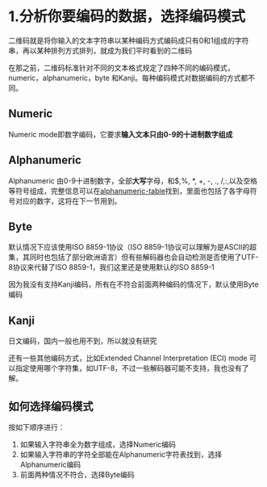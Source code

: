 # 1.分析你要编码的数据，选择编码模式

二维码就是将你输入的文本字符串以某种编码方式编码成只有0和1组成的字符串，再以某种排列方式排列，就成为我们平时看到的二维码

在那之前，二维码标准针对不同的文本格式规定了四种不同的编码模式，numeric，alphanumeric，byte 和Kanji。每种编码模式对数据编码的方式都不同。

## Numeric

Numeric mode即数字编码，它要求**输入文本只由0-9的十进制数字组成**

## Alphanumeric

Alphanumeric 由0-9十进制数字，全部**大写**字母，和$,%, *, +, -, ., /,:,以及空格等符号组成，完整信息可以在[alphanumeric-table](https://www.thonky.com/qr-code-tutorial/alphanumeric-table)找到，里面也包括了各字母符号对应的数字，这将在下一节用到。

## Byte

默认情况下应该使用ISO 8859-1协议（ISO 8859-1协议可以理解为是ASCII的超集，其同时也包括了部分欧洲语言）但有些解码器也会自动检测是否使用了UTF-8协议来代替了ISO 8859-1，我们这里还是使用默认的ISO 8859-1

因为我没有支持Kanji编码，所有在不符合前面两种编码的情况下，默认使用Byte编码

## Kanji

日文编码，国内一般也用不到，所以就没有研究

还有一些其他编码方式，比如Extended Channel Interpretation (ECI) mode 可以指定使用哪个字符集，如UTF-8，不过一些解码器可能不支持，我也没有了解。

## 如何选择编码模式

按如下顺序进行：

1. 如果输入字符串全为数字组成，选择Numeric编码
2. 如果输入字符串的字符全部能在Alphanumeric字符表找到，选择Alphanumeric编码
3. 前面两种情况不符合，选择Byte编码



